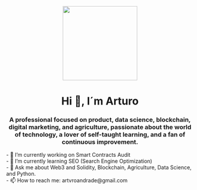  <div id="header" align="center">
            <img src="https://media.giphy.com/media/L59aKIC2MFyfUfrz3n/giphy.gif" width="200" />
            <h1 align="center"> Hi 👋, I´m Arturo</h1>
            <h3 aling="center">A professional focused on product, data science, blockchain, digital marketing, and agriculture, 
                passionate about the world of technology, a lover of self-taught learning, and a fan of continuous improvement.</h3>


 <div id="header" align="left">
- 🔭 I’m currently working on Smart Contracts Audit
  <div id="header" align="left">
- 🌱 I’m currently learning SEO (Search Engine Optimization)
    <div id="header" align="left">
- 💬 Ask me about Web3 and Solidity, Blockchain, Agriculture, Data Science, and Python.
      <div id="header" align="left">
- 📫 How to reach me: artvroandrade@gmail.com
